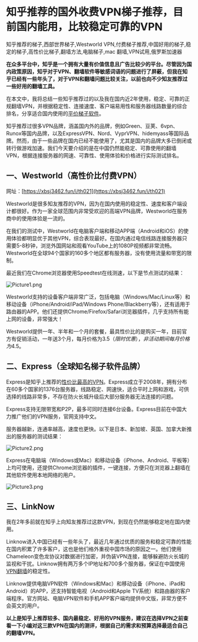 # 知乎推荐的国外收费VPN梯子推荐，目前国内能用，比较稳定可靠的VPN
知乎推荐的梯子,西部世界梯子,Westworld VPN,付费梯子推荐,中国好用的梯子,稳定的梯子,高性价比梯子,翻墙方法,电脑梯子,mac 翻墙,VPN试用,俄罗斯加速器

**在众多平台中，知乎是一个拥有大量有价值信息且广告比较少的平台。尽管因为国内政策原因，知乎对于VPN、翻墙软件等敏感词语的问题进行了屏蔽，但我在知乎已经有一些年头了，对于VPN和翻墙问题比较关注，以前也向不少知友推荐过一些好用的翻墙工具。**

在本文中，我将总结一些知乎推荐过的以及我在国内近2年使用，稳定、可靠的正规翻墙VPN，并根据稳定性、连接速度、客户端易用性和服务器线路数量的综合排名，分享适合国内使用的[平价梯子软件](https://www.linkedin.com/pulse/%25E6%258E%25A8%25E8%258D%2590%25E5%2587%25A0%25E4%25B8%25AA%25E4%25BE%25BF%25E5%25AE%259C%25E7%259A%2584vpn%25E8%25BD%25AF%25E4%25BB%25B6%25E9%2583%25BD%25E6%2598%25AF%25E6%2594%25AF%25E6%258C%2581%25E5%2585%258D%25E8%25B4%25B9%25E8%25AF%2595%25E7%2594%25A8%25E7%259A%2584%25E9%25AB%2598%25E6%2580%25A7%25E4%25BB%25B7%25E6%25AF%2594%25E7%2594%25B5%25E8%2584%2591%25E6%25A2%25AF%25E5%25AD%2590%25E5%25A4%2596%25E7%25BD%2591%25E5%258A%25A0%25E9%2580%259F%25E5%2599%25A8-%25E5%25A4%25A7%25E5%258D%2583-%25E5%25BC%25A0/?published=t)。

知乎推荐过很多VPN品牌，涵盖国内外的品牌，例如Green、豆荚、6vpn、Runox等国内品牌，以及ExpressVPN、Nord、VyprVPN、hidemyass等国际品牌。然而，由于一些品牌在国内已经不能使用了，尤其是国内的品牌大多已倒闭或转行做游戏加速。我们今天要介绍的是在中国仍然能稳定、可靠使用的翻墙VPN，根据连接服务器的网速、可靠性、使用体验和价格进行实际测试排名。

## 一、Westworld（高性价比付费VPN）
网址：[https://xbsj3462.fun/i/th021](https://xbsj3462.fun/i/th021)

Westworld是很多知友推荐的VPN，因为在国内使用的稳定性、速度和客户端设计都很好。作为一家全球范围内非常受欢迎的高端VPN品牌，Westworld在服务商中的使用体验是一流的。

在我们的测试中，Westworld在电脑客户端和移动APP端（Android和iOS）的使用体验都明显优于其他VPN，综合表现最好。在国内通过电信线路连接服务器只需要5-8秒钟，浏览外国网站和观看YouTube上的1080P视频都非常流畅。Westworld在全球94个国家的160多个地区都有服务器，没有使用流量和带宽的限制。

最近我们在Chrome浏览器使用Speedtest在线测速，以下是节点测试的结果：

![Picture1.png](https://s2.loli.net/2023/09/18/51AgH3Qf2u7OUD4.png)

Westworld支持的设备客户端非常广泛，包括电脑（Windows/Mac/Linux等）和移动设备（iPhone/Android/iPad/Windows Phone/Blackberry等），还有适用于路由器的APP。他们还提供Chrome/Firefox/Safari浏览器插件，几乎支持所有能上网的设备，非常强大！

Westworld提供一年、半年和一个月的套餐，最具性价比的是购买一年，目前官方有促销活动，一年送3个月，每月价格为$3.5（限时优惠），非活动期间每月价格为$4.5。

## 二、Express（全球知名梯子软件品牌）

Express是知乎上推荐的[性价比最高的VPN](https://github.com/yourkind/xintizi/)。Express成立于2008年，拥有分布在60多个国家的1376台服务器，线路稳定、网速快，适合平时上网和游戏，可供选择的线路非常多，不存在防火长城升级后大部分服务器无法连接的问题。

Express支持无限带宽和P2P，最多可同时连接6台设备。Express目前在中国大力推广他们的VPN服务，官网支持中文。

服务器越新，连通率越高，速度也更快。以下是日本、新加坡、英国、加拿大新推出的服务器的测试结果：

![Picture2.png](https://s2.loli.net/2023/09/18/YainUekhGILzvFy.png)

Express在电脑端（Windows或Mac）和移动设备（iPhone、Android、平板等）上均可使用，还提供Chrome浏览器的插件，一键连接，方便只在浏览器上翻墙在其他软件使用本地网络的用户。

![Picture3.png](https://s2.loli.net/2023/09/18/ltvRcBwgFImQ7He.png)

## 三、LinkNow
我在2年多前就在知乎上向知友推荐过这款VPN，到现在仍然能够稳定地在国内使用。

Linknow进入中国已经有一些年头了，最近几年通过优质的服务和稳定可靠的性能在国内积累了许多客户，这也是他们格外重视中国市场的原因之一。他们使用Chameleon变色龙协议对数据进行加密，并伪装VPN连接，能够躲避防火长城的监视和干扰。Linknow拥有两万多个IP地址和700多个服务器，保证在中国使用[VPN翻墙](https://cnodejs.org/topic/61d7f4ba994582199af7ce8c)的稳定性。

Linknow提供电脑VPN软件（Windows和Mac）和移动设备（iPhone、iPad和Android）的APP，还支持智能电视（Android和Apple TV系统）和路由器的客户端程序。官方网站、电脑VPN软件和手机APP客户端均提供中文版，非常方便不会英文的用户。

**以上是知乎上推荐较多、国内最稳定、好用的VPN服务，建议在选择VPN之前查看一下小编对这三款VPN在国内的测评，根据自己的需求和预算选择最适合自己的翻墙VPN。**
